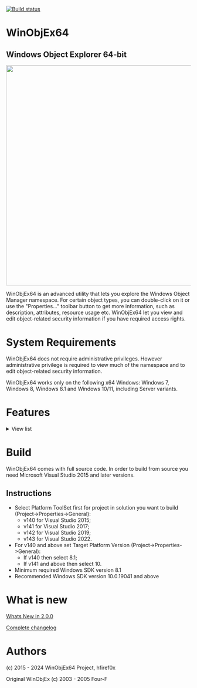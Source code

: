 [![Build status](https://ci.appveyor.com/api/projects/status/dxsbgm90sahgwbo0?svg=true)](https://ci.appveyor.com/project/hfiref0x/winobjex64)

# WinObjEx64
## Windows Object Explorer 64-bit

<img src="https://raw.githubusercontent.com/hfiref0x/WinObjEx64/master/Screenshots/MainWindow.png" width="600" />

WinObjEx64 is an advanced utility that lets you explore the Windows Object Manager namespace. For certain object types, you can double-click on it or use the "Properties..." toolbar button to get more information, such as description, attributes, resource usage etc. WinObjEx64 let you view and edit object-related security information if you have required access rights.

# System Requirements

WinObjEx64 does not require administrative privileges. However administrative privilege is required to view much of the namespace and to edit object-related security information.

WinObjEx64 works only on the following x64 Windows: Windows 7, Windows 8, Windows 8.1 and Windows 10/11, including Server variants.


# Features

<details>
  <summary>View list</summary>

- Explore all of Windows Object Manager namespace
	- Hierarchical objects tree

	- Symbolic links resolving

	- Version information for Section type objects that are backed by an image file

	- Additional information for WindowStation type objects

	- View objects details
		- Descriptions
		- Flags
		- Invalid attributes
		- Memory pool type
		- Object type specific information
		- Object-related structure memory dumps<sup>1</sup>
			- ALPC_PORT
			- CALLBACK_OBJECT
			-  DEVICE_OBJECT
			- DRIVER_OBJECT
			- DIRECTORY_OBJECT
			- FLT_SERVER_PORT_OBJECT
			- KEVENT
			- KMUTANT
			- KSEMAPHORE
			- KTIMER
			- KQUEUE (IoCompletion)
			- OBJECT_SYMBOLIC_LINK
			- OBJECT_TYPE
		- Opened handles
		- Statistics
		- Supported access rights
		- Process Trust label
		- And more...

	- Display in dump sub-structures such as<sup>1</sup>: 

		- ALPC_PORT_ATTRIBUTES
		- DEVICE_MAP
		- LDR_DATA_TABLE_ENTRY
		- OBJECT_TYPE_INITIALIZER
		- UNICODE_STRING
		- and many others

	- Edit object-related security information<sup>2</sup>

	- Detect driver object IRP modifications (as part of structure dump)<sup>1</sup>

	- Detect kernel object hooking (as part of structure dump)<sup>1</sup>

	- Search for objects by name and/or type

- System information viewer
	- Boot state and type
	- Code Integrity options
	- Mitigation flags
	- Windows version and build

- Loaded drivers list viewer
	- Ability to dump selected driver<sup>1</sup>
	- Export driver list to file in CSV format
	- Jump to driver file location
	- Recognize Kernel Shim Engine "shimmed" drivers<sup>1</sup>
	- View driver file properties

- Mailslots/Named pipes viewer
	- Display list of all registered mailslots/named pipes
	- Named pipes security information editor<sup>4</sup>
	- Object statistics

- Hierarchical process tree viewer<sup>2</sup>
	- Show process id, user name, EPROCESS addresses
	- Highlight processes by type similar to default Process Explorer highlighting
	- Show thread list for selected process
	- Show ETHREAD addresses
	- Show common properties for Process/Thread objects
		- Basic properties as for any other object type
		- Start time
		- Process type
		- Image file name
		- Command line
		- Current directory
		- Applied mitigation's
		- Protection
		- State of "Critical Process" flag
		- Security edit
	- Jump to process file location
	- Process/Thread token information
		- User name
		- User SID
		- AppContainer SID
		- Session
		- UIAccess
		- Elevation state
		- Integrity level
		- Privileges and groups
	- Show additional token properties for Process/Thread
		- Basic properties as for any other object type
		- List of security attributes
		- Security edit

- Software Licensing Cache viewer
	- Display list of registered licenses
	- Display license data
	- Dump license data of type SL_DATA_BINARY to file

- User Shared Data viewer
	- Display structured dump of most important parts of KUSER_SHARED_DATA

- System callbacks viewer<sup>1</sup>
	- Display address, module and callback specific information for callbacks registered with: 
		- PsSetCreateProcessNotifyRoutine
		- PsSetCreateProcessNotifyRoutineEx
		- PsSetCreateProcessNotifyRoutineEx2
		- PsSetCreateThreadNotifyRoutine
		- PsSetCreateThreadNotifyRoutineEx
		- PsSetLoadImageNotifyRoutine
		- PsSetLoadImageNotifyRoutineEx
		- KeRegisterBugCheckCallback
		- KeRegisterBugCheckReasonCallback
		- CmRegisterCallback
		- CmRegisterCallbackEx
		- IoRegisterShutdownNotification
		- IoRegisterLastChanceShutdownNotification
		- PoRegisterPowerSettingCallback
		- SeRegisterLogonSessionTerminatedRoutine
		- SeRegisterLogonSessionTerminatedRoutineEx
		- IoRegisterFsRegistrationChange
		- IopFsListsCallbacks
		- ObRegisterCallbacks
		- DbgSetDebugPrintCallback
		- DbgkLkmdRegisterCallback
		- PsRegisterAltSystemCallHandler
		- CodeIntegrity SeCiCallbacks
		- ExRegisterExtension
		- PoRegisterCoalescingCallback
		- PsRegisterPicoProvider
		- KeRegisterNmiCallback
		- PsRegisterSiloMonitor
		- EmProviderRegister

- Windows Object Manager private namespace viewer<sup>1</sup>
	- View basic namespace entry information
	- View boundary descriptor information
	- Show common properties for objects

- KiServiceTable viewer<sup>1</sup>
	- Show dump of Ntoskrnl-managed KiServiceTable (sometimes referenced as SSDT)
	- Jump to service entry module
	- Export list to file in CSV format

- W32pServiceTable viewer<sup>1</sup>
	- Show dump of Win32k-managed W32pServiceTable (sometimes referenced as Shadow SSDT)
	- Support Win32k import forwarding
	- Support Win32k ApiSets resolving
	- Jump to service entry module
	- Export list to file in CSV format

- CmControlVector viewer
	- Show dump of Ntoskrnl CmControlVector array
	- Dump value data from kernel memory to file<sup>1</sup>
	- Export list to file in CSV format

- Most of list/trees allows to copy object address and/or name to the clipboard

- Running on Wine/Wine-Staging is supported<sup>3</sup>

- Plugins subsystem for extending basic features
	- Available plugins that shipped with WinObjEx64 release:
		- ApiSetView - viewer for Windows ApiSetSchema internals, support loading ApiSet schema from file
		- Example plugin - example plugin for developers
		- Sonar - NDIS protocols viewer, display registered NDIS protocols and dumps some information about them
		- ImageScope - context plugin allowing to view more details in WinObjEx64 for Section type objects that are backed by image file (available through popup menu on object of Section type in WinObjEx64 main list)

- Documentation
	- Windows Callbacks
	- Plugins subsystem

1. This feature require driver support enabled, see "Driver support" part below.
2. This may require administrator privileges.
3. Most of additional Windows internals-specific features however will be unavailable due to obvious reasons.
4. Some named pipes may require administrator privileges to access.

### Driver support

WinObjEx64 supports two types of driver helpers:

1. Helper for read-only access to the kernel memory. Default version uses Kernel Local Debugging Driver (KLDBGDRV) from WinDbg. In order to use it (and thus enable all the above features) Windows must be booted in the debug mode (bcdedit -debug on) and WinObjEx64 must be run with administrator privileges. If you are using WinObjEx64 version with custom helper driver - Windows debug mode is not required. There are exist several drivers that can be used as helpers for WinObjEx64, by default it has only WinDbg type built-in.
2. Helper to access object handles. WinObjEx64 (any variant) support Process Explorer driver of version 1.5.2 to open process/threads. To enable this just load Process Explorer with administrator privileges simultaneously with WinObjEx64.

All driver helpers require WinObjEx64 to be run with administrative privileges.

</details>

# Build 

WinObjEx64 comes with full source code.
In order to build from source you need Microsoft Visual Studio 2015 and later versions.

## Instructions

* Select Platform ToolSet first for project in solution you want to build (Project->Properties->General): 
  * v140 for Visual Studio 2015; 
  * v141 for Visual Studio 2017;
  * v142 for Visual Studio 2019;
  * v143 for Visual Studio 2022.
* For v140 and above set Target Platform Version (Project->Properties->General):
  * If v140 then select 8.1;
  * If v141 and above then select 10.
* Minimum required Windows SDK version 8.1
* Recommended Windows SDK version 10.0.19041 and above
 
 
# What is new

[Whats New in 2.0.0](https://github.com/hfiref0x/WinObjEx64/blob/master/Compiled/WHATSNEW_200.md)

[Complete changelog](https://github.com/hfiref0x/WinObjEx64/blob/master/Source/CHANGELOG.txt)

# Authors


(c) 2015 - 2024 WinObjEx64 Project, hfiref0x

Original WinObjEx (c) 2003 - 2005 Four-F
